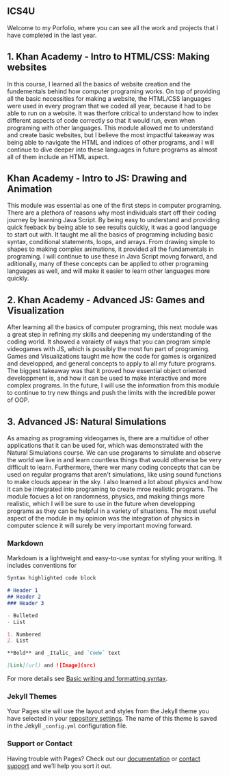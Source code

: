 ## ICS4U

Welcome to my Porfolio, where you can see all the work and projects that I have completed in the last year.

## 1. Khan Academy - Intro to HTML/CSS: Making websites
In this course, I learned all the basics of website creation and the fundementals behind how computer programing works. On top of providing all the basic necessities for making a website, the HTML/CSS languages were used in every program that we coded all year, because it had to be able to run on a website. It was therfore critical to understand how to index different aspects of code correctly so that it would run, even when programing with other languages. This module allowed me to understand and create basic websites, but I believe the most impactful takeaway was being able to navigate the HTML and indices of other programs, and I will continue to dive deeper into these languages in future programs as almost all of them include an HTML aspect.

## Khan Academy - Intro to JS: Drawing and Animation
This module was essential as one of the first steps in computer programing. There are a plethora of reasons why most individuals start off their coding journey by learning Java Script. By being easy to understand and providing quick feeback by being able to see results quickly, it was a good language to start out with. It taught me all the basics of programing including basic syntax, conditional statements, loops, and arrays. From drawing simple to shapes to making complex animations, it provided all the fundamentals in programing. I will continue to use these in Java Script movng forward, and aditionally, many of these concepts can be applied to other programing languages as well, and will make it easier to learn other languages more quickly.

## 2. Khan Academy - Advanced JS: Games and Visualization
After learning all the basics of computer programing, this next module was a great step in refining my skills and deepening my understanding of the coding world. It showed a varaiety of ways that you can program simple videogames with JS, which is possibly the most fun part of programing. Games and Visualizations taught me how the code for games is organized and developped, and general concepts to apply to all my future programs. The biggest takeaway was that it proved how essential object oriented developpment is, and how it can be used to make interactive and more complex programs. In the future, I will use the information from this module to continue to try new things and push the limits with the incredible power of OOP.

## 3. Advanced JS: Natural Simulations
As amazing as programing videogames is, there are a multidue of other applications that it can be used for, which was demonstrated with the Natural Simulations course. We can use progarams to simulate and observe the world we live in and learn countless things that would otherwise be very difficult to learn. Furthermore, there wer many coding concepts that can be used on regular programs that aren't simulations, like using sound functions to make clouds appear in the sky. I also learned a lot about physics and how it can be integrated into programing to create mroe realistic programs. The module focues a lot on randomness, physics, and making things more realistic, which I will be sure to use in the future when developping programs as they can be helpful in a variety of situations. The most useful aspect of the module in my opinion was the integration of physics in computer science it will surely be very important moving forward.
### Markdown

Markdown is a lightweight and easy-to-use syntax for styling your writing. It includes conventions for

```markdown
Syntax highlighted code block

# Header 1
## Header 2
### Header 3

- Bulleted
- List

1. Numbered
2. List

**Bold** and _Italic_ and `Code` text

[Link](url) and ![Image](src)
```

For more details see [Basic writing and formatting syntax](https://docs.github.com/en/github/writing-on-github/getting-started-with-writing-and-formatting-on-github/basic-writing-and-formatting-syntax).

### Jekyll Themes

Your Pages site will use the layout and styles from the Jekyll theme you have selected in your [repository settings](https://github.com/AkashPrasad2/Porfolio/settings/pages). The name of this theme is saved in the Jekyll `_config.yml` configuration file.

### Support or Contact

Having trouble with Pages? Check out our [documentation](https://docs.github.com/categories/github-pages-basics/) or [contact support](https://support.github.com/contact) and we’ll help you sort it out.
